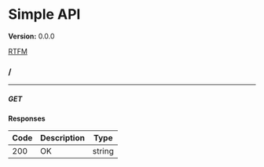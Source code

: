 Simple API
==========
**Version:** 0.0.0

[RTFM](http://google.com)
### /
---
##### ***GET***
**Responses**

| Code | Description | Type |
| ---- | ----------- | ---- |
| 200 | OK  | string |
